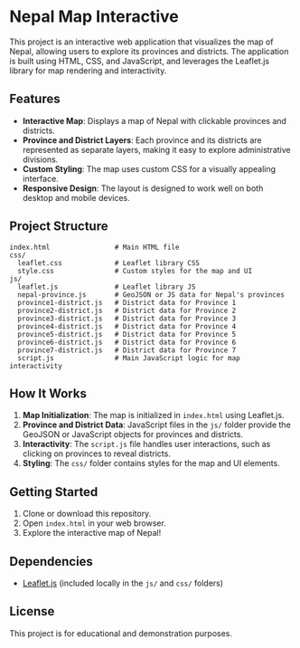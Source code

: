 # Nepal Map Interactive

This project is an interactive web application that visualizes the map of Nepal, allowing users to explore its provinces and districts. The application is built using HTML, CSS, and JavaScript, and leverages the Leaflet.js library for map rendering and interactivity.

## Features

- **Interactive Map**: Displays a map of Nepal with clickable provinces and districts.
- **Province and District Layers**: Each province and its districts are represented as separate layers, making it easy to explore administrative divisions.
- **Custom Styling**: The map uses custom CSS for a visually appealing interface.
- **Responsive Design**: The layout is designed to work well on both desktop and mobile devices.

## Project Structure

```
index.html                # Main HTML file
css/
  leaflet.css             # Leaflet library CSS
  style.css               # Custom styles for the map and UI
js/
  leaflet.js              # Leaflet library JS
  nepal-province.js       # GeoJSON or JS data for Nepal's provinces
  province1-district.js   # District data for Province 1
  province2-district.js   # District data for Province 2
  province3-district.js   # District data for Province 3
  province4-district.js   # District data for Province 4
  province5-district.js   # District data for Province 5
  province6-district.js   # District data for Province 6
  province7-district.js   # District data for Province 7
  script.js               # Main JavaScript logic for map interactivity
```

## How It Works

1. **Map Initialization**: The map is initialized in `index.html` using Leaflet.js.
2. **Province and District Data**: JavaScript files in the `js/` folder provide the GeoJSON or JavaScript objects for provinces and districts.
3. **Interactivity**: The `script.js` file handles user interactions, such as clicking on provinces to reveal districts.
4. **Styling**: The `css/` folder contains styles for the map and UI elements.

## Getting Started

1. Clone or download this repository.
2. Open `index.html` in your web browser.
3. Explore the interactive map of Nepal!

## Dependencies

- [Leaflet.js](https://leafletjs.com/) (included locally in the `js/` and `css/` folders)

## License

This project is for educational and demonstration purposes.
